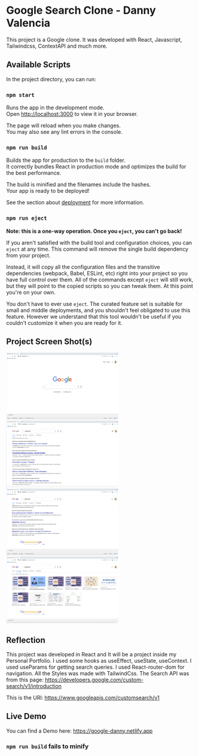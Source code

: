 # Google Search Clone - Danny Valencia

This project is a Google clone. It was developed with React, Javascript, Tailwindcss, ContextAPI and much more.

## Available Scripts

In the project directory, you can run:

### `npm start`

Runs the app in the development mode.\
Open [http://localhost:3000](http://localhost:3000) to view it in your browser.

The page will reload when you make changes.\
You may also see any lint errors in the console.

### `npm run build`

Builds the app for production to the `build` folder.\
It correctly bundles React in production mode and optimizes the build for the best performance.

The build is minified and the filenames include the hashes.\
Your app is ready to be deployed!

See the section about [deployment](https://facebook.github.io/create-react-app/docs/deployment) for more information.

### `npm run eject`

**Note: this is a one-way operation. Once you `eject`, you can't go back!**

If you aren't satisfied with the build tool and configuration choices, you can `eject` at any time. This command will remove the single build dependency from your project.

Instead, it will copy all the configuration files and the transitive dependencies (webpack, Babel, ESLint, etc) right into your project so you have full control over them. All of the commands except `eject` will still work, but they will point to the copied scripts so you can tweak them. At this point you're on your own.

You don't have to ever use `eject`. The curated feature set is suitable for small and middle deployments, and you shouldn't feel obligated to use this feature. However we understand that this tool wouldn't be useful if you couldn't customize it when you are ready for it.

## Project Screen Shot(s)
<img src="/src/assets/screen1.png" width="300">
<img src="/src/assets/screen2.png" width="300">
<img src="/src/assets/screen3.png" width="300">
<img src="/src/assets/screen4.png" width="300">

## Reflection

This project was developed in React and It will be a project inside my Personal Portfolio. I used some hooks as useEffect, useState, useContext.
I used useParams for getting search queries.
I used React-router-dom for navigation.
All the Styles was made with TailwindCss.
The Search API was from this page: https://developers.google.com/custom-search/v1/introduction

This is the URl: https://www.googleapis.com/customsearch/v1

## Live Demo
You can find a Demo here: https://google-danny.netlify.app

### `npm run build` fails to minify


